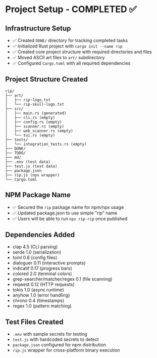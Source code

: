 # Project Setup - COMPLETED ✅

## Infrastructure Setup
- ✅ Created `DONE/` directory for tracking completed tasks
- ✅ Initialized Rust project with `cargo init --name rip`
- ✅ Created core project structure with required directories and files
- ✅ Moved ASCII art files to `art/` subdirectory
- ✅ Configured `Cargo.toml` with all required dependencies

## Project Structure Created
```
rip/
├── art/
│   ├── rip-logo.txt
│   └── rip-skull-logo.txt
├── src/
│   ├── main.rs (generated)
│   ├── cli.rs (empty)
│   ├── config.rs (empty)
│   ├── scanner.rs (empty)
│   ├── web_scanner.rs (empty)
│   └── tui.rs (empty)
├── tests/
│   └── integration_tests.rs (empty)
├── DONE/
├── TODO/
├── md/
├── .env (test data)
├── test.js (test data)
├── package.json
├── rip.js (npx wrapper)
└── Cargo.toml
```

## NPM Package Name
- ✅ Secured the `rip` package name for npm/npx usage
- ✅ Updated package.json to use simple "rip" name
- ✅ Users will be able to run `npx rip-rip` once published

## Dependencies Added
- clap 4.5 (CLI parsing)
- serde 1.0 (serialization)
- toml 0.8 (config files)
- dialoguer 0.11 (interactive prompts)
- indicatif 0.17 (progress bars)
- colored 2.0 (terminal colors)
- grep-searcher/matcher/regex 0.1 (file scanning)
- reqwest 0.12 (HTTP requests)
- tokio 1.0 (async runtime)
- anyhow 1.0 (error handling)
- chrono 0.4 (timestamps)
- regex 1.0 (pattern matching)

## Test Files Created
- `.env` with sample secrets for testing
- `test.js` with hardcoded secrets to detect
- `package.json` configured for npm distribution
- `rip.js` wrapper for cross-platform binary execution